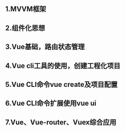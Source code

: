 ## 1.MVVM框架

##  2.组件化思想

## 3.Vue基础，路由状态管理

## 4.Vue cli工具的使用，创建工程化项目

## 5.Vue CLI命令vue create及项目配置

## 6.Vue CLI命令扩展使用vue ui

## 7.Vue、Vue-router、Vuex综合应用

